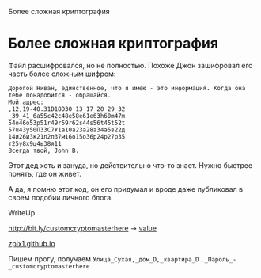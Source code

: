 Более сложная криптография
# Более сложная криптография
Файл расшифровался, но не полностью. Похоже Джон зашифровал его часть более сложным шифром:

```
Дорогой Ниван, единственное, что я имею - это информация. Когда она тебе понадобится - обращайся. 
Мой адрес:
,12,19-40.31D18D30_13_17_20_29_32
_39_41_6a55c42c48e58e61e63h60m47m
54o46o53p51r49r59r62s44s56t45t52t
57u43y50П33С7У1а10а23а28а34а5в22д
14и26и3к21л2л37м16о15о36р24р27р35
т25у8х9ц4ь38я11
Всегда твой, John B.
```

Этот дед хоть и зануда, но действительно что-то знает. Нужно быстрее понять, где он живет.

А да, я помню этот код, он его придумал и вроде даже публиковал в своем подобии личного блога.


WriteUp

http://bit.ly/customcryptomasterhere -> [value](somemath.html)

[zpix1.github.io](https://zpix1.github.io/#/post/5c276aec50682a45f422ff22)

Пишем прогу, получаем
`Улица_Сухая,_дом_D,_квартира_D`
`._Пароль_-_customcryptomasterhere`